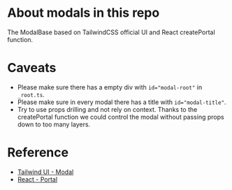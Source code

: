 # About modals in this repo

The ModalBase based on TailwindCSS official UI and React createPortal function. 

# Caveats

- Please make sure there has a empty div with `id="modal-root"` in `_root.ts`.
- Please make sure in every modal there has a title with `id="modal-title"`.
- Try to use props drilling and not rely on context. Thanks to the createPortal function we could control the modal without passing props down to too many layers.

# Reference

- [Tailwind UI - Modal](https://tailwindui.com/components/application-ui/overlays/modals)
- [React - Portal](https://reactjs.org/docs/portals.html)